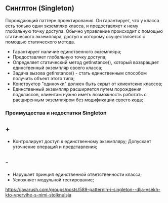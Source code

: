 ## **Синглтон (Singleton)**

Порождающий паттерн проектирования. Он гарантирует, что у класса есть только одни экземпляр класса, и предоставляет
к нему глобальную точку доступа. Обычно управление происходит с помощью статического экземпляра, доступ к которому
осуществляется с помощью статического метода.

* Гарантирует наличие единственного экземпляра;
* Предоставляет глобальную точку доступа;
* Определяет статический метод getInstance(), который возвращает единственный экземпляр своего класса;
* Задача вызова getInstance() - стать единственным способом получить объект этого типа;
* Конструктор "одиночки" должен быть скрыт от клиентских классов;
* Единственный экземпляр расширяется путем порождения подклассов, клиентам нужно иметь возможность работать с расширенным экземпляром без модификации своего кода;

### **Преимущества и недостатки Singleton**
## **+**

* Контролирует доступ к единственному экземпляру;
 Допускает уточнение операций и представления;
## **-**
* Нарушает принцип единственной ответственности класса;
* Усложняет модульной тестирование;

https://javarush.com/groups/posts/589-patternih-i-singleton--dlja-vsekh-kto-vpervihe-s-nimi-stolknulsja